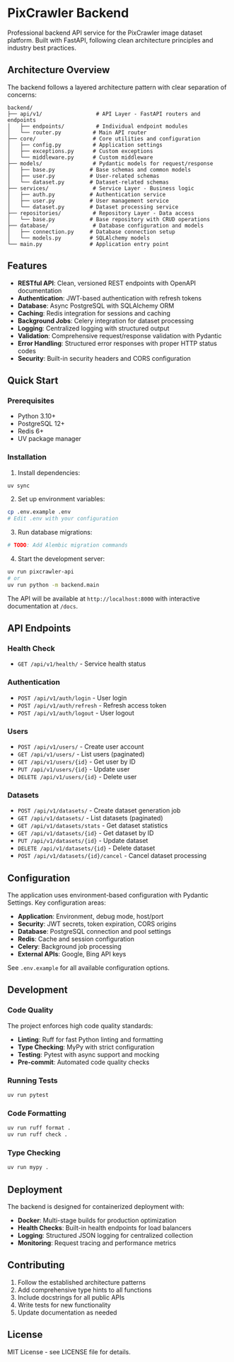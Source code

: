 # PixCrawler Backend

Professional backend API service for the PixCrawler image dataset platform. Built with FastAPI, following clean architecture principles and industry best practices.

## Architecture Overview

The backend follows a layered architecture pattern with clear separation of concerns:

```
backend/
├── api/v1/                 # API Layer - FastAPI routers and endpoints
│   ├── endpoints/          # Individual endpoint modules
│   └── router.py          # Main API router
├── core/                  # Core utilities and configuration
│   ├── config.py          # Application settings
│   ├── exceptions.py      # Custom exceptions
│   └── middleware.py      # Custom middleware
├── models/                # Pydantic models for request/response
│   ├── base.py           # Base schemas and common models
│   ├── user.py           # User-related schemas
│   └── dataset.py        # Dataset-related schemas
├── services/              # Service Layer - Business logic
│   ├── auth.py           # Authentication service
│   ├── user.py           # User management service
│   └── dataset.py        # Dataset processing service
├── repositories/          # Repository Layer - Data access
│   └── base.py           # Base repository with CRUD operations
├── database/              # Database configuration and models
│   ├── connection.py     # Database connection setup
│   └── models.py         # SQLAlchemy models
└── main.py               # Application entry point
```

## Features

- **RESTful API**: Clean, versioned REST endpoints with OpenAPI documentation
- **Authentication**: JWT-based authentication with refresh tokens
- **Database**: Async PostgreSQL with SQLAlchemy ORM
- **Caching**: Redis integration for sessions and caching
- **Background Jobs**: Celery integration for dataset processing
- **Logging**: Centralized logging with structured output
- **Validation**: Comprehensive request/response validation with Pydantic
- **Error Handling**: Structured error responses with proper HTTP status codes
- **Security**: Built-in security headers and CORS configuration

## Quick Start

### Prerequisites

- Python 3.10+
- PostgreSQL 12+
- Redis 6+
- UV package manager

### Installation

1. Install dependencies:
```bash
uv sync
```

2. Set up environment variables:
```bash
cp .env.example .env
# Edit .env with your configuration
```

3. Run database migrations:
```bash
# TODO: Add Alembic migration commands
```

4. Start the development server:
```bash
uv run pixcrawler-api
# or
uv run python -m backend.main
```

The API will be available at `http://localhost:8000` with interactive documentation at `/docs`.

## API Endpoints

### Health Check
- `GET /api/v1/health/` - Service health status

### Authentication
- `POST /api/v1/auth/login` - User login
- `POST /api/v1/auth/refresh` - Refresh access token
- `POST /api/v1/auth/logout` - User logout

### Users
- `POST /api/v1/users/` - Create user account
- `GET /api/v1/users/` - List users (paginated)
- `GET /api/v1/users/{id}` - Get user by ID
- `PUT /api/v1/users/{id}` - Update user
- `DELETE /api/v1/users/{id}` - Delete user

### Datasets
- `POST /api/v1/datasets/` - Create dataset generation job
- `GET /api/v1/datasets/` - List datasets (paginated)
- `GET /api/v1/datasets/stats` - Get dataset statistics
- `GET /api/v1/datasets/{id}` - Get dataset by ID
- `PUT /api/v1/datasets/{id}` - Update dataset
- `DELETE /api/v1/datasets/{id}` - Delete dataset
- `POST /api/v1/datasets/{id}/cancel` - Cancel dataset processing

## Configuration

The application uses environment-based configuration with Pydantic Settings. Key configuration areas:

- **Application**: Environment, debug mode, host/port
- **Security**: JWT secrets, token expiration, CORS origins
- **Database**: PostgreSQL connection and pool settings
- **Redis**: Cache and session configuration
- **Celery**: Background job processing
- **External APIs**: Google, Bing API keys

See `.env.example` for all available configuration options.

## Development

### Code Quality

The project enforces high code quality standards:

- **Linting**: Ruff for fast Python linting and formatting
- **Type Checking**: MyPy with strict configuration
- **Testing**: Pytest with async support and mocking
- **Pre-commit**: Automated code quality checks

### Running Tests

```bash
uv run pytest
```

### Code Formatting

```bash
uv run ruff format .
uv run ruff check .
```

### Type Checking

```bash
uv run mypy .
```

## Deployment

The backend is designed for containerized deployment with:

- **Docker**: Multi-stage builds for production optimization
- **Health Checks**: Built-in health endpoints for load balancers
- **Logging**: Structured JSON logging for centralized collection
- **Monitoring**: Request tracing and performance metrics

## Contributing

1. Follow the established architecture patterns
2. Add comprehensive type hints to all functions
3. Include docstrings for all public APIs
4. Write tests for new functionality
5. Update documentation as needed

## License

MIT License - see LICENSE file for details.
